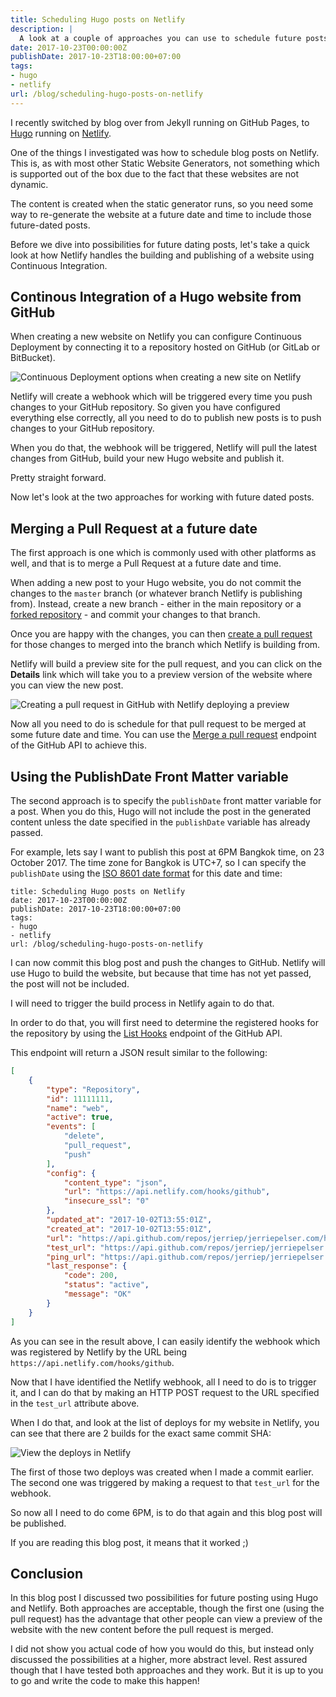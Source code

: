 ```yaml
---
title: Scheduling Hugo posts on Netlify
description: |
  A look at a couple of approaches you can use to schedule future posts using Netlify and Hugo.
date: 2017-10-23T00:00:00Z
publishDate: 2017-10-23T18:00:00+07:00
tags:
- hugo
- netlify
url: /blog/scheduling-hugo-posts-on-netlify
---
```


I recently switched by blog over from Jekyll running on GitHub Pages, to [Hugo](https://gohugo.io) running on [Netlify](https://gohugo.io).

One of the things I investigated was how to schedule blog posts on Netlify. This is, as with most other Static Website Generators, not something which is supported out of the box due to the fact that these websites are not dynamic.

The content is created when the static generator runs, so you need some way to re-generate the website at a future date and time to include those future-dated posts.

Before we dive into possibilities for future dating posts, let's take a quick look at how Netlify handles the building and publishing of a website using Continuous Integration.

## Continous Integration of a Hugo website from GitHub

When creating a new website on Netlify you can configure Continuous Deployment by connecting it to a repository hosted on GitHub (or GitLab or BitBucket).

![Continuous Deployment options when creating a new site on Netlify](/assets/images/2017-10-23-scheduling-hugo-posts-on-netlify/netlify-create-a-new-site.png)

Netlify will create a webhook which will be triggered every time you push changes to your GitHub repository. So given you have configured everything else correctly, all you need to do to publish new posts is to push changes to your GitHub repository.

When you do that, the webhook will be triggered, Netlify will pull the latest changes from GitHub, build your new Hugo website and publish it. 

Pretty straight forward.

Now let's look at the two approaches for working with future dated posts.

## Merging a Pull Request at a future date

The first approach is one which is commonly used with other platforms as well, and that is to merge a Pull Request at a future date and time.

When adding a new post to your Hugo website, you do not commit the changes to the `master` branch (or whatever branch Netlify is publishing from). Instead, create a new branch - either in the main repository or a [forked repository](https://help.github.com/articles/fork-a-repo/) - and commit your changes to that branch.

Once you are happy with the changes, you can then [create a pull request](https://help.github.com/articles/creating-a-pull-request/) for those changes to merged into the branch which Netlify is building from.

Netlify will build a preview site for the pull request, and you can click on the **Details** link which will take you to a preview version of the website where you can view the new post.

![Creating a pull request in GitHub with Netlify deploying a preview](/assets/images/2017-10-23-scheduling-hugo-posts-on-netlify/pull-request.png)

Now all you need to do is schedule for that pull request to be merged at some future date and time. You can use the [Merge a pull request](https://developer.github.com/v3/pulls/#merge-a-pull-request-merge-button) endpoint of the GitHub API to achieve this.

## Using the PublishDate Front Matter variable

The second approach is to specify the `publishDate` front matter variable for a post. When you do this, Hugo will not include the post in the generated content unless the date specified in the `publishDate` variable has already passed.

For example, lets say I want to publish this post at 6PM Bangkok time, on 23 October 2017. The time zone for Bangkok is UTC+7, so I can specify the `publishDate` using the [ISO 8601 date format](https://en.wikipedia.org/wiki/ISO_8601) for this date and time:

```
title: Scheduling Hugo posts on Netlify
date: 2017-10-23T00:00:00Z
publishDate: 2017-10-23T18:00:00+07:00
tags:
- hugo
- netlify
url: /blog/scheduling-hugo-posts-on-netlify
```

I can now commit this blog post and push the changes to GitHub. Netlify will use Hugo to build the website, but because that time has not yet passed, the post will not be included.

I will need to trigger the build process in Netlify again to do that.

In order to do that, you will first need to determine the registered hooks for the repository by using the [List Hooks](https://developer.github.com/v3/repos/hooks/#list-hooks) endpoint of the GitHub API.

This endpoint will return a JSON result similar to the following:

```json
[
    {
        "type": "Repository",
        "id": 11111111,
        "name": "web",
        "active": true,
        "events": [
            "delete",
            "pull_request",
            "push"
        ],
        "config": {
            "content_type": "json",
            "url": "https://api.netlify.com/hooks/github",
            "insecure_ssl": "0"
        },
        "updated_at": "2017-10-02T13:55:01Z",
        "created_at": "2017-10-02T13:55:01Z",
        "url": "https://api.github.com/repos/jerriep/jerriepelser.com/hooks/11111111",
        "test_url": "https://api.github.com/repos/jerriep/jerriepelser.com/hooks/11111111/test",
        "ping_url": "https://api.github.com/repos/jerriep/jerriepelser.com/hooks/11111111/pings",
        "last_response": {
            "code": 200,
            "status": "active",
            "message": "OK"
        }
    }
]
```

As you can see in the result above, I can easily identify the webhook which was registered by Netlify by the URL being `https://api.netlify.com/hooks/github`. 

Now that I have identified the Netlify webhook, all I need to do is to trigger it, and I can do that by making an HTTP POST request to the URL specified in the `test_url` attribute above.

When I do that, and look at the list of deploys for my website in Netlify, you can see that there are 2 builds for the exact same commit SHA:

![View the deploys in Netlify](/assets/images/2017-10-23-scheduling-hugo-posts-on-netlify/netlify-deploys.png)

The first of those two deploys was created when I made a commit earlier. The second one was triggered by making a request to that `test_url` for the webhook.

So now all I need to do come 6PM, is to do that again and this blog post will be published.

If you are reading this blog post, it means that it worked ;)

## Conclusion

In this blog post I discussed two possibilities for future posting using Hugo and Netlify. Both approaches are acceptable, though the first one (using the pull request) has the advantage that other people can view a preview of the website with the new content before the pull request is merged.

I did not show you actual code of how you would do this, but instead only discussed the possibilities at a higher, more abstract level. Rest assured though that I have tested both approaches and they work. But it is up to you to go and write the code to make this happen!